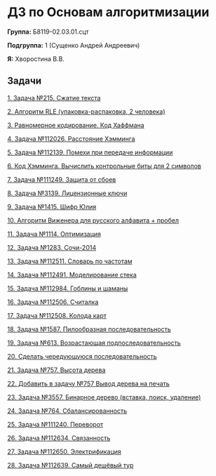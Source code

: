 # ДЗ по Основам алгоритмизации
**Группа:** Б8119-02.03.01.сцт

**Подгруппа:** 1 (Сущенко Андрей Андреевич)

**Я:** Хворостина В.В.

## Задачи

[1. Задача №215. Сжатие текста](https://github.com/novagc/prog_hw/tree/master/1.%20%D0%97%D0%B0%D0%B4%D0%B0%D1%87%D0%B0%20%E2%84%96215.%20%D0%A1%D0%B6%D0%B0%D1%82%D0%B8%D0%B5%20%D1%82%D0%B5%D0%BA%D1%81%D1%82%D0%B0)

[2. Алгоритм RLE (упаковка-распаковка, 2 человека)](https://github.com/novagc/prog_hw/tree/master/2.%20%D0%90%D0%BB%D0%B3%D0%BE%D1%80%D0%B8%D1%82%D0%BC%20RLE%20%28%D1%83%D0%BF%D0%B0%D0%BA%D0%BE%D0%B2%D0%BA%D0%B0-%D1%80%D0%B0%D1%81%D0%BF%D0%B0%D0%BA%D0%BE%D0%B2%D0%BA%D0%B0%2C%202%20%D1%87%D0%B5%D0%BB%D0%BE%D0%B2%D0%B5%D0%BA%D0%B0%29)

[3. Равномерное кодирование. Код Хаффмана](https://github.com/novagc/prog_hw/tree/master/3.%20%D0%A0%D0%B0%D0%B2%D0%BD%D0%BE%D0%BC%D0%B5%D1%80%D0%BD%D0%BE%D0%B5%20%D0%BA%D0%BE%D0%B4%D0%B8%D1%80%D0%BE%D0%B2%D0%B0%D0%BD%D0%B8%D0%B5.%20%D0%9A%D0%BE%D0%B4%20%D0%A5%D0%B0%D1%84%D1%84%D0%BC%D0%B0%D0%BD%D0%B0)

[4. Задача №112026. Расстояние Хэмминга](https://github.com/novagc/prog_hw/tree/master/4.%20%D0%97%D0%B0%D0%B4%D0%B0%D1%87%D0%B0%20%E2%84%96112026.%20%D0%A0%D0%B0%D1%81%D1%81%D1%82%D0%BE%D1%8F%D0%BD%D0%B8%D0%B5%20%D0%A5%D1%8D%D0%BC%D0%BC%D0%B8%D0%BD%D0%B3%D0%B0)

[5. Задача №112139. Помехи при передаче информации](https://github.com/novagc/prog_hw/tree/master/5.%20%D0%97%D0%B0%D0%B4%D0%B0%D1%87%D0%B0%20%E2%84%96112139.%20%D0%9F%D0%BE%D0%BC%D0%B5%D1%85%D0%B8%20%D0%BF%D1%80%D0%B8%20%D0%BF%D0%B5%D1%80%D0%B5%D0%B4%D0%B0%D1%87%D0%B5%20%D0%B8%D0%BD%D1%84%D0%BE%D1%80%D0%BC%D0%B0%D1%86%D0%B8%D0%B8)

[6. Код Хэмминга. Вычислить контрольные биты для 2 символов](https://github.com/novagc/prog_hw/tree/master/6.%20%D0%9A%D0%BE%D0%B4%20%D0%A5%D1%8D%D0%BC%D0%BC%D0%B8%D0%BD%D0%B3%D0%B0.%20%D0%92%D1%8B%D1%87%D0%B8%D1%81%D0%BB%D0%B8%D1%82%D1%8C%20%D0%BA%D0%BE%D0%BD%D1%82%D1%80%D0%BE%D0%BB%D1%8C%D0%BD%D1%8B%D0%B5%20%D0%B1%D0%B8%D1%82%D1%8B%20%D0%B4%D0%BB%D1%8F%202%20%D1%81%D0%B8%D0%BC%D0%B2%D0%BE%D0%BB%D0%BE%D0%B2)

[7. Задача №111249. Защита от сбоев](https://github.com/novagc/prog_hw/tree/master/7.%20%D0%97%D0%B0%D0%B4%D0%B0%D1%87%D0%B0%20%E2%84%96111249.%20%D0%97%D0%B0%D1%89%D0%B8%D1%82%D0%B0%20%D0%BE%D1%82%20%D1%81%D0%B1%D0%BE%D0%B5%D0%B2)

[8. Задача №3139. Лицензионные ключи](https://github.com/novagc/prog_hw/tree/master/8.%20%D0%97%D0%B0%D0%B4%D0%B0%D1%87%D0%B0%20%E2%84%963139.%20%D0%9B%D0%B8%D1%86%D0%B5%D0%BD%D0%B7%D0%B8%D0%BE%D0%BD%D0%BD%D1%8B%D0%B5%20%D0%BA%D0%BB%D1%8E%D1%87%D0%B8)

[9. Задача №1415. Шифр Юлия](https://github.com/novagc/prog_hw/tree/master/9.%20%D0%97%D0%B0%D0%B4%D0%B0%D1%87%D0%B0%20%E2%84%961415.%20%D0%A8%D0%B8%D1%84%D1%80%20%D0%AE%D0%BB%D0%B8%D1%8F)

[10. Алгоритм Виженера для русского алфавита + пробел](https://github.com/novagc/prog_hw/tree/master/10.%20%D0%90%D0%BB%D0%B3%D0%BE%D1%80%D0%B8%D1%82%D0%BC%20%D0%92%D0%B8%D0%B6%D0%B5%D0%BD%D0%B5%D1%80%D0%B0%20%D0%B4%D0%BB%D1%8F%20%D1%80%D1%83%D1%81%D1%81%D0%BA%D0%BE%D0%B3%D0%BE%20%D0%B0%D0%BB%D1%84%D0%B0%D0%B2%D0%B8%D1%82%D0%B0%20%2B%20%D0%BF%D1%80%D0%BE%D0%B1%D0%B5%D0%BB)

[11. Задача №1114. Оптимизация](https://github.com/novagc/prog_hw/tree/master/11.%20%D0%97%D0%B0%D0%B4%D0%B0%D1%87%D0%B0%20%E2%84%961114.%20%D0%9E%D0%BF%D1%82%D0%B8%D0%BC%D0%B8%D0%B7%D0%B0%D1%86%D0%B8%D1%8F)

[12. Задача №1283. Сочи-2014](https://github.com/novagc/prog_hw/tree/master/12.%20%D0%97%D0%B0%D0%B4%D0%B0%D1%87%D0%B0%20%E2%84%961283.%20%D0%A1%D0%BE%D1%87%D0%B8-2014)

[13. Задача №112511. Cловарь по частотам](https://github.com/novagc/prog_hw/tree/master/13.%20%D0%97%D0%B0%D0%B4%D0%B0%D1%87%D0%B0%20%E2%84%96112511.%20C%D0%BB%D0%BE%D0%B2%D0%B0%D1%80%D1%8C%20%D0%BF%D0%BE%20%D1%87%D0%B0%D1%81%D1%82%D0%BE%D1%82%D0%B0%D0%BC)

[14. Задача №112491. Моделирование стека](https://github.com/novagc/prog_hw/tree/master/14.%20%D0%97%D0%B0%D0%B4%D0%B0%D1%87%D0%B0%20%E2%84%96112491.%20%D0%9C%D0%BE%D0%B4%D0%B5%D0%BB%D0%B8%D1%80%D0%BE%D0%B2%D0%B0%D0%BD%D0%B8%D0%B5%20%D1%81%D1%82%D0%B5%D0%BA%D0%B0)

[15. Задача №112984. Гоблины и шаманы](https://github.com/novagc/prog_hw/tree/master/15.%20%D0%97%D0%B0%D0%B4%D0%B0%D1%87%D0%B0%20%E2%84%96112984.%20%D0%93%D0%BE%D0%B1%D0%BB%D0%B8%D0%BD%D1%8B%20%D0%B8%20%D1%88%D0%B0%D0%BC%D0%B0%D0%BD%D1%8B)

[16. Задача №112506. Считалка](https://github.com/novagc/prog_hw/tree/master/16.%20%D0%97%D0%B0%D0%B4%D0%B0%D1%87%D0%B0%20%E2%84%96112506.%20%D0%A1%D1%87%D0%B8%D1%82%D0%B0%D0%BB%D0%BA%D0%B0)

[17. Задача №112508. Колода карт](https://github.com/novagc/prog_hw/tree/master/17.%20%D0%97%D0%B0%D0%B4%D0%B0%D1%87%D0%B0%20%E2%84%96112508.%20%D0%9A%D0%BE%D0%BB%D0%BE%D0%B4%D0%B0%20%D0%BA%D0%B0%D1%80%D1%82)

[18. Задача №1587. Пилообразная последовательность](https://github.com/novagc/prog_hw/tree/master/18.%20%D0%97%D0%B0%D0%B4%D0%B0%D1%87%D0%B0%20%E2%84%961587.%20%D0%9F%D0%B8%D0%BB%D0%BE%D0%BE%D0%B1%D1%80%D0%B0%D0%B7%D0%BD%D0%B0%D1%8F%20%D0%BF%D0%BE%D1%81%D0%BB%D0%B5%D0%B4%D0%BE%D0%B2%D0%B0%D1%82%D0%B5%D0%BB%D1%8C%D0%BD%D0%BE%D1%81%D1%82%D1%8C)

[19. Задача №613. Возрастающая подпоследовательность](https://github.com/novagc/prog_hw/tree/master/19.%20%D0%97%D0%B0%D0%B4%D0%B0%D1%87%D0%B0%20%E2%84%96613.%20%D0%92%D0%BE%D0%B7%D1%80%D0%B0%D1%81%D1%82%D0%B0%D1%8E%D1%89%D0%B0%D1%8F%20%D0%BF%D0%BE%D0%B4%D0%BF%D0%BE%D1%81%D0%BB%D0%B5%D0%B4%D0%BE%D0%B2%D0%B0%D1%82%D0%B5%D0%BB%D1%8C%D0%BD%D0%BE%D1%81%D1%82%D1%8C)

[20. Сделать чередующуюся последовательность](https://github.com/novagc/prog_hw/tree/master/20.%20%D0%A1%D0%B4%D0%B5%D0%BB%D0%B0%D1%82%D1%8C%20%D1%87%D0%B5%D1%80%D0%B5%D0%B4%D1%83%D1%8E%D1%89%D1%83%D1%8E%D1%81%D1%8F%20%D0%BF%D0%BE%D1%81%D0%BB%D0%B5%D0%B4%D0%BE%D0%B2%D0%B0%D1%82%D0%B5%D0%BB%D1%8C%D0%BD%D0%BE%D1%81%D1%82%D1%8C)

[21. Задача №757. Высота дерева](https://github.com/novagc/prog_hw/tree/master/21.%20%D0%97%D0%B0%D0%B4%D0%B0%D1%87%D0%B0%20%E2%84%96757.%20%D0%92%D1%8B%D1%81%D0%BE%D1%82%D0%B0%20%D0%B4%D0%B5%D1%80%D0%B5%D0%B2%D0%B0)

[22. Добавить в задачу №757 Вывод дерева на печать](https://github.com/novagc/prog_hw/tree/master/22.%20%D0%94%D0%BE%D0%B1%D0%B0%D0%B2%D0%B8%D1%82%D1%8C%20%D0%B2%20%D0%B7%D0%B0%D0%B4%D0%B0%D1%87%D1%83%20%E2%84%96757%20%D0%92%D1%8B%D0%B2%D0%BE%D0%B4%20%D0%B4%D0%B5%D1%80%D0%B5%D0%B2%D0%B0%20%D0%BD%D0%B0%20%D0%BF%D0%B5%D1%87%D0%B0%D1%82%D1%8C)

[23. Задача №3557. Бинарное дерево (вставка, поиск, удаление)](https://github.com/novagc/prog_hw/tree/master/23.%20%D0%97%D0%B0%D0%B4%D0%B0%D1%87%D0%B0%20%E2%84%963557.%20%D0%91%D0%B8%D0%BD%D0%B0%D1%80%D0%BD%D0%BE%D0%B5%20%D0%B4%D0%B5%D1%80%D0%B5%D0%B2%D0%BE%20%28%D0%B2%D1%81%D1%82%D0%B0%D0%B2%D0%BA%D0%B0%2C%20%D0%BF%D0%BE%D0%B8%D1%81%D0%BA%2C%20%D1%83%D0%B4%D0%B0%D0%BB%D0%B5%D0%BD%D0%B8%D0%B5%29)

[24. Задача №764. Сбалансированность](https://github.com/novagc/prog_hw/tree/master/24.%20%D0%97%D0%B0%D0%B4%D0%B0%D1%87%D0%B0%20%E2%84%96764.%20%D0%A1%D0%B1%D0%B0%D0%BB%D0%B0%D0%BD%D1%81%D0%B8%D1%80%D0%BE%D0%B2%D0%B0%D0%BD%D0%BD%D0%BE%D1%81%D1%82%D1%8C)

[25. Задача №111240. Переворот](https://github.com/novagc/prog_hw/tree/master/25.%20%D0%97%D0%B0%D0%B4%D0%B0%D1%87%D0%B0%20%E2%84%96111240.%20%D0%9F%D0%B5%D1%80%D0%B5%D0%B2%D0%BE%D1%80%D0%BE%D1%82)

[26. Задача №112634. Связанность](https://github.com/novagc/prog_hw/tree/master/26.%20%D0%97%D0%B0%D0%B4%D0%B0%D1%87%D0%B0%20%E2%84%96112634.%20%D0%A1%D0%B2%D1%8F%D0%B7%D0%B0%D0%BD%D0%BD%D0%BE%D1%81%D1%82%D1%8C)

[27. Задача №112650. Электрификация](https://github.com/novagc/prog_hw/tree/master/27.%20%D0%97%D0%B0%D0%B4%D0%B0%D1%87%D0%B0%20%E2%84%96112650.%20%D0%AD%D0%BB%D0%B5%D0%BA%D1%82%D1%80%D0%B8%D1%84%D0%B8%D0%BA%D0%B0%D1%86%D0%B8%D1%8F)

[28. Задача №112639. Самый дешёвый тур](https://github.com/novagc/prog_hw/tree/master/28.%20%D0%97%D0%B0%D0%B4%D0%B0%D1%87%D0%B0%20%E2%84%96112639.%20%D0%A1%D0%B0%D0%BC%D1%8B%D0%B9%20%D0%B4%D0%B5%D1%88%D1%91%D0%B2%D1%8B%D0%B9%20%D1%82%D1%83%D1%80)


